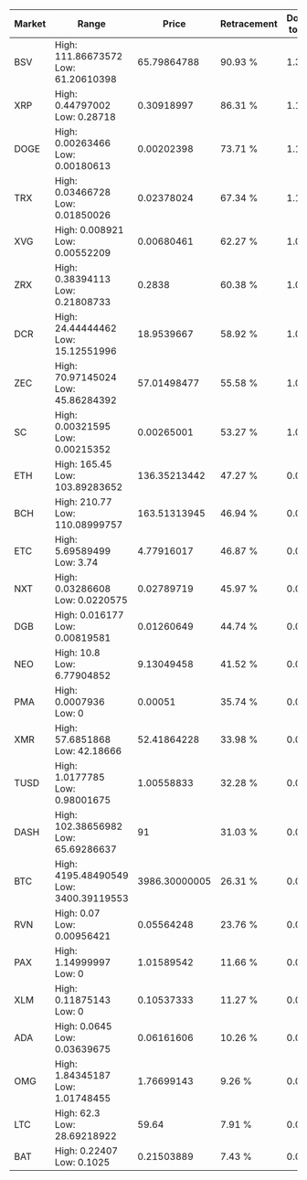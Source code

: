 | Market | Range | Price| Retracement | Doubles to 50% |
| --- | --- | --- | --- | --- |
| BSV | High: 111.86673572<br />Low: 61.20610398 | 65.79864788 | 90.93 % | 1.32 |
| XRP | High: 0.44797002<br />Low: 0.28718 | 0.30918997 | 86.31 % | 1.19 |
| DOGE | High: 0.00263466<br />Low: 0.00180613 | 0.00202398 | 73.71 % | 1.10 |
| TRX | High: 0.03466728<br />Low: 0.01850026 | 0.02378024 | 67.34 % | 1.12 |
| XVG | High: 0.008921<br />Low: 0.00552209 | 0.00680461 | 62.27 % | 1.06 |
| ZRX | High: 0.38394113<br />Low: 0.21808733 | 0.2838 | 60.38 % | 1.06 |
| DCR | High: 24.44444462<br />Low: 15.12551996 | 18.9539667 | 58.92 % | 1.04 |
| ZEC | High: 70.97145024<br />Low: 45.86284392 | 57.01498477 | 55.58 % | 1.02 |
| SC | High: 0.00321595<br />Low: 0.00215352 | 0.00265001 | 53.27 % | 1.01 |
| ETH | High: 165.45<br />Low: 103.89283652 | 136.35213442 | 47.27 % | 0.00 |
| BCH | High: 210.77<br />Low: 110.08999757 | 163.51313945 | 46.94 % | 0.00 |
| ETC | High: 5.69589499<br />Low: 3.74 | 4.77916017 | 46.87 % | 0.00 |
| NXT | High: 0.03286608<br />Low: 0.0220575 | 0.02789719 | 45.97 % | 0.00 |
| DGB | High: 0.016177<br />Low: 0.00819581 | 0.01260649 | 44.74 % | 0.00 |
| NEO | High: 10.8<br />Low: 6.77904852 | 9.13049458 | 41.52 % | 0.00 |
| PMA | High: 0.0007936<br />Low: 0 | 0.00051 | 35.74 % | 0.00 |
| XMR | High: 57.6851868<br />Low: 42.18666 | 52.41864228 | 33.98 % | 0.00 |
| TUSD | High: 1.0177785<br />Low: 0.98001675 | 1.00558833 | 32.28 % | 0.00 |
| DASH | High: 102.38656982<br />Low: 65.69286637 | 91 | 31.03 % | 0.00 |
| BTC | High: 4195.48490549<br />Low: 3400.39119553 | 3986.30000005 | 26.31 % | 0.00 |
| RVN | High: 0.07<br />Low: 0.00956421 | 0.05564248 | 23.76 % | 0.00 |
| PAX | High: 1.14999997<br />Low: 0 | 1.01589542 | 11.66 % | 0.00 |
| XLM | High: 0.11875143<br />Low: 0 | 0.10537333 | 11.27 % | 0.00 |
| ADA | High: 0.0645<br />Low: 0.03639675 | 0.06161606 | 10.26 % | 0.00 |
| OMG | High: 1.84345187<br />Low: 1.01748455 | 1.76699143 | 9.26 % | 0.00 |
| LTC | High: 62.3<br />Low: 28.69218922 | 59.64 | 7.91 % | 0.00 |
| BAT | High: 0.22407<br />Low: 0.1025 | 0.21503889 | 7.43 % | 0.00 |
